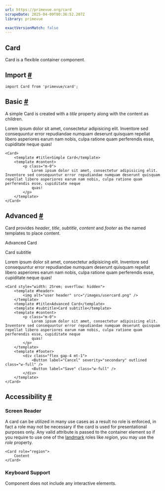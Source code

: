 ```yaml
---
url: https://primevue.org/card
scrapeDate: 2025-04-09T00:36:52.207Z
library: primevue

exactVersionMatch: false
---
```


## Card

Card is a flexible container component.

## Import [#](_card_.md#import)
```
import Card from 'primevue/card';
```
## Basic [#](_card_.md#basic)

A simple Card is created with a _title_ property along with the content as children.

Lorem ipsum dolor sit amet, consectetur adipisicing elit. Inventore sed consequuntur error repudiandae numquam deserunt quisquam repellat libero asperiores earum nam nobis, culpa ratione quam perferendis esse, cupiditate neque quas!
```
<Card>
    <template #title>Simple Card</template>
    <template #content>
        <p class="m-0">
            Lorem ipsum dolor sit amet, consectetur adipisicing elit. Inventore sed consequuntur error repudiandae numquam deserunt quisquam repellat libero asperiores earum nam nobis, culpa ratione quam perferendis esse, cupiditate neque
            quas!
        </p>
    </template>
</Card>
```
## Advanced [#](_card_.md#advanced)

Card provides _header_, _title_, _subtitle_, _content_ and _footer_ as the named templates to place content.

Advanced Card

Card subtitle

Lorem ipsum dolor sit amet, consectetur adipisicing elit. Inventore sed consequuntur error repudiandae numquam deserunt quisquam repellat libero asperiores earum nam nobis, culpa ratione quam perferendis esse, cupiditate neque quas!
```
<Card style="width: 25rem; overflow: hidden">
    <template #header>
        <img alt="user header" src="/images/usercard.png" />
    </template>
    <template #title>Advanced Card</template>
    <template #subtitle>Card subtitle</template>
    <template #content>
        <p class="m-0">
            Lorem ipsum dolor sit amet, consectetur adipisicing elit. Inventore sed consequuntur error repudiandae numquam deserunt quisquam repellat libero asperiores earum nam nobis, culpa ratione quam perferendis esse, cupiditate neque
            quas!
        </p>
    </template>
    <template #footer>
        <div class="flex gap-4 mt-1">
            <Button label="Cancel" severity="secondary" outlined class="w-full" />
            <Button label="Save" class="w-full" />
        </div>
    </template>
</Card>
```
## Accessibility [#](_card_.md#accessibility)

### Screen Reader

A card can be utilized in many use cases as a result no role is enforced, in fact a role may not be necessary if the card is used for presentational purposes only. Any valid attribute is passed to the container element so if you require to use one of the [landmark](https://www.w3.org/TR/wai-aria/#landmark) roles like _region_, you may use the _role_ property.
```
<Card role="region">
    Content
</Card>
```
### Keyboard Support

Component does not include any interactive elements.